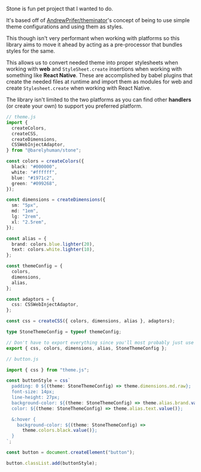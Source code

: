Stone is fun pet project that I wanted to do.

It's based off of [AndrewPrifer/theminator](https://github.com/AndrewPrifer/theminator)'s concept of being to use simple theme configurations and using them as styles.

This though isn't very performant when working with platforms so this library aims to move it ahead by acting as a pre-processor that bundles styles for the same.

This allows us to convert needed theme into proper stylesheets when working with **web** and `StyleSheet.create` insertions when working with something like **React Native**. These are accomplished by babel plugins that create the needed files at runtime and import them as modules for web and create `Stylesheet.create` when working with React Native.

The library isn't limited to the two platforms as you can find other **handlers** (or create your own) to support you preferred platform.

```ts
// theme.js
import {
  createColors,
  createCSS,
  createDimensions,
  CSSWebInjectAdaptor,
} from "@barelyhuman/stone";

const colors = createColors({
  black: "#000000",
  white: "#ffffff",
  blue: "#1971c2",
  green: "#099268",
});

const dimensions = createDimensions({
  sm: "5px",
  md: "1em",
  lg: "2rem",
  xl: "2.5rem",
});

const alias = {
  brand: colors.blue.lighter(20),
  text: colors.white.lighter(10),
};

const themeConfig = {
  colors,
  dimensions,
  alias,
};

const adaptors = {
  css: CSSWebInjectAdaptor,
};

const css = createCSS({ colors, dimensions, alias }, adaptors);

type StoneThemeConfig = typeof themeConfig;

// Don't have to export everything since you'll most probably just use `css` for most part;
export { css, colors, dimensions, alias, StoneThemeConfig };
```

```ts
// button.js

import { css } from "theme.js";

const buttonStyle = css`
  padding: 0 ${(theme: StoneThemeConfig) => theme.dimensions.md.raw};
  font-size: 14px;
  line-height: 27px;
  background-color: ${(theme: StoneThemeConfig) => theme.alias.brand.value()};
  color: ${(theme: StoneThemeConfig) => theme.alias.text.value()};

  &:hover {
    background-color: ${(theme: StoneThemeConfig) =>
      theme.colors.black.value()};
  }
`;

const button = document.createElement("button");

button.classList.add(buttonStyle);
```
